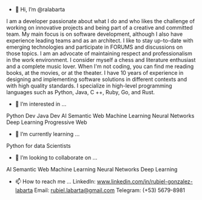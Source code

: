 - 👋 Hi, I’m @ralabarta

I am a developer passionate about what I do and who likes the challenge of working on innovative projects and being part of a creative and committed team. My main focus is on software development, although I also have
experience leading teams and as an architect. I like to stay up-to-date with emerging technologies and participate in FORUMS and discussions on those topics. I am an advocate of maintaining respect and professionalism in the work
environment. I consider myself a chess and literature enthusiast and a complete music lover. When I'm not coding, you can find me reading books, at the movies, or at the theater. I have 10 years of experience in designing and
implementing software solutions in different contexts and with high quality standards. I specialize in high-level programming languages such as Python, Java, C ++, Ruby, Go, and Rust.

- 👀 I’m interested in ...

Python Dev
Java Dev
AI
Semantic Web
Machine Learning
Neural Networks
Deep Learning
Progressive Web


- 🌱 I’m currently learning ...

Python for data Scientists

- 💞️ I’m looking to collaborate on ...

AI
Semantic Web
Machine Learning
Neural Networks
Deep Learning

- 📫 How to reach me ...
LinkedIn: www.linkedin.com/in/rubiel-gonzalez-labarta
Email: rubiel.labarta@gmail.com
Telegram: (+53) 5679-8981


<!---
ralabarta/ralabarta is a ✨ special ✨ repository because its `README.md` (this file) appears on your GitHub profile.
You can click the Preview link to take a look at your changes.
--->

